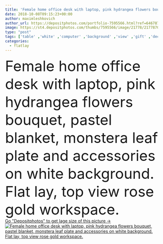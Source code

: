 ```yaml
---
title: 'Female home office desk with laptop, pink hydrangea flowers bouquet, pastel blanket, monstera leaf plate and accessories on white background. Flat lay, top view rose gold workspace.'
date: 2018-10-08T09:15:23+00:00
author: maximleshkovich
author_url: https://depositphotos.com/portfolio-7595566.html?ref=64678756
image: https://st4.depositphotos.com/thumbs/7595566/image/21778/217787034/api_thumb_450.jpg?forcejpeg=true
type: "post"
tags: ['table' ,'white' ,'computer' ,'background' ,'view' ,'gift' ,'decoration' ,'business' ,'decor' ,'palm' ,'beauty' ,'floral' ,'flowers' ,'modern' ,'pink' ,'pastel' ,'creative' ,'office' ,'lay' ,'home' ,'stylish' ,'wedding' ,'pale' ,'laptop' ,'flat' ,'lifestyle' ,'work' ,'desk' ,'still' ,'accessories' ,'feminine' ,'mood' ,'template' ,'trendy' ,'neutral' ,'top' ,'exotic' ,'workspace' ,'above' ,'blog' ,'minimal' ,'entrepreneur' ,'mockup' ,'Hydrangea' ,'flatlay' ]
categories: 
  - flatlay
---
```

<div aling="center">
            <font size="60"> Female home office desk with laptop, pink hydrangea flowers bouquet, pastel blanket, monstera leaf plate and accessories on white background. Flat lay, top view rose gold workspace.</font>   
</div>
<div>
    <a href='https://st4.depositphotos.com/thumbs/7595566/image/21778/217787034/api_thumb_450.jpg?forcejpeg=true?ref=64678756' target=_blank > Go "Depositphotos" to get lage size of this picture ->
        <img href='https://st4.depositphotos.com/thumbs/7595566/image/21778/217787034/api_thumb_450.jpg?forcejpeg=true?ref=64678756' src='https://st4.depositphotos.com/7595566/21778/i/950/depositphotos_217787034-stock-photo-female-home-office-desk-laptop.jpg?forcejpeg=true' alt='Female home office desk with laptop, pink hydrangea flowers bouquet, pastel blanket, monstera leaf plate and accessories on white background. Flat lay, top view rose gold workspace.' >
    </a>
</div>
